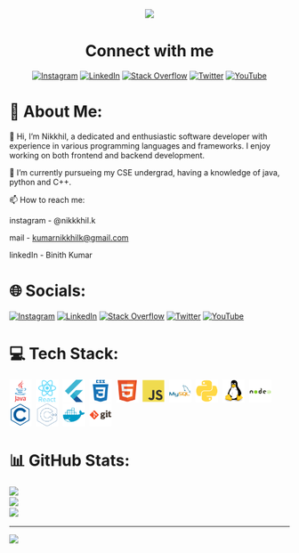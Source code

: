 <div id="header" align="center">
  <img src="https://media.giphy.com/media/WTjXuYA2y4o3UZly3W/giphy.gif" width="200"/>
   
# Connect with me 
   
[![Instagram](https://img.shields.io/badge/Instagram-%23E4405F.svg?logo=Instagram&logoColor=white)](https://instagram.com/nikkkhil.k) [![LinkedIn](https://img.shields.io/badge/LinkedIn-%230077B5.svg?logo=linkedin&logoColor=white)](https://www.linkedin.com/in/binith-kumar/) [![Stack Overflow](https://img.shields.io/badge/-Stackoverflow-FE7A16?logo=stack-overflow&logoColor=white)](https://stackoverflow.com/users/20433754/binithk) [![Twitter](https://img.shields.io/badge/Twitter-%231DA1F2.svg?logo=Twitter&logoColor=white)](https://twitter.com/kumar_nikkhil) [![YouTube](https://img.shields.io/badge/YouTube-%23FF0000.svg?logo=YouTube&logoColor=white)](https://youtube.com/c/SHADOWme) 
</div>



# 💫 About Me:
👋 Hi, I’m Nikkhil, a dedicated and enthusiastic software developer with experience in various programming languages and frameworks.
I enjoy working on both frontend and backend development.

🌱 I’m currently pursueing my CSE undergrad, having a knowledge of java, python and C++.

📫 How to reach me:

   instagram - @nikkkhil.k 
   
   mail - kumarnikkhilk@gmail.com
   
   linkedIn - Binith Kumar


# 🌐 Socials:
[![Instagram](https://img.shields.io/badge/Instagram-%23E4405F.svg?logo=Instagram&logoColor=white)](https://instagram.com/nikkkhil.k) [![LinkedIn](https://img.shields.io/badge/LinkedIn-%230077B5.svg?logo=linkedin&logoColor=white)](https://www.linkedin.com/in/binith-kumar/) [![Stack Overflow](https://img.shields.io/badge/-Stackoverflow-FE7A16?logo=stack-overflow&logoColor=white)](https://stackoverflow.com/users/20433754/binithk) [![Twitter](https://img.shields.io/badge/Twitter-%231DA1F2.svg?logo=Twitter&logoColor=white)](https://twitter.com/kumar_nikkhil) [![YouTube](https://img.shields.io/badge/YouTube-%23FF0000.svg?logo=YouTube&logoColor=white)](https://youtube.com/c/SHADOWme) 

# 💻 Tech Stack:
<div>
  <img src="https://github.com/devicons/devicon/blob/master/icons/java/java-original-wordmark.svg" title="Java" alt="Java" width="40" height="40"/>&nbsp;
  <img src="https://github.com/devicons/devicon/blob/master/icons/react/react-original-wordmark.svg" title="React" alt="React" width="40" height="40"/>&nbsp;
  <img src="https://github.com/devicons/devicon/blob/master/icons/flutter/flutter-original.svg" title="Flutter" alt="Flutter" width="40" height="40"/>&nbsp;
  <img src="https://github.com/devicons/devicon/blob/master/icons/css3/css3-plain-wordmark.svg"  title="CSS3" alt="CSS" width="40" height="40"/>&nbsp;
  <img src="https://github.com/devicons/devicon/blob/master/icons/html5/html5-original.svg" title="HTML5" alt="HTML" width="40" height="40"/>&nbsp;
  <img src="https://github.com/devicons/devicon/blob/master/icons/javascript/javascript-original.svg" title="JavaScript" alt="JavaScript" width="40" height="40"/>&nbsp;
  <img src="https://github.com/devicons/devicon/blob/master/icons/mysql/mysql-original-wordmark.svg" title="MySQL"  alt="MySQL" width="40" height="40"/>&nbsp;
  <img src="https://github.com/devicons/devicon/blob/master/icons/python/python-plain.svg" title="Python" alt="Python" width="40" height = "40"/>&nbsp;
  <img src="https://github.com/devicons/devicon/blob/master/icons/linux/linux-original.svg" title="Linux" alt="Linux" width="40" height = "40"/>&nbsp;
  <img src="https://github.com/devicons/devicon/blob/master/icons/nodejs/nodejs-original-wordmark.svg" title="NodeJS" alt="NodeJS" width="40" height="40"/>&nbsp;
  <img src="https://github.com/devicons/devicon/blob/master/icons/c/c-line.svg" title="C" alt="C" width="40" height = "40"/>&nbsp;
  <img src="https://github.com/devicons/devicon/blob/master/icons/cplusplus/cplusplus-line.svg" title="Cpp" alt="Cpp" width="40" height = "40"/>&nbsp; 
  <img src="https://github.com/devicons/devicon/blob/master/icons/docker/docker-plain.svg" title="Docker" alt="docker" width="40" height = "40"/>&nbsp;
  <img src="https://github.com/devicons/devicon/blob/master/icons/git/git-original-wordmark.svg" title="Git" alt="Git" width="40" height="40"/>&nbsp;

</div>


# 📊 GitHub Stats:
![](https://github-readme-stats.vercel.app/api?username=Nikkhil0646&theme=dark&hide_border=false&include_all_commits=false&count_private=false)<br/>
![](https://github-readme-streak-stats.herokuapp.com/?user=Nikkhil0646&theme=dark&hide_border=false)<br/>
![](https://github-readme-stats.vercel.app/api/top-langs/?username=Nikkhil0646&theme=dark&hide_border=false&include_all_commits=false&count_private=false&layout=compact)

---
[![](https://visitcount.itsvg.in/api?id=Nikkhil0646&icon=0&color=0)](https://visitcount.itsvg.in)

